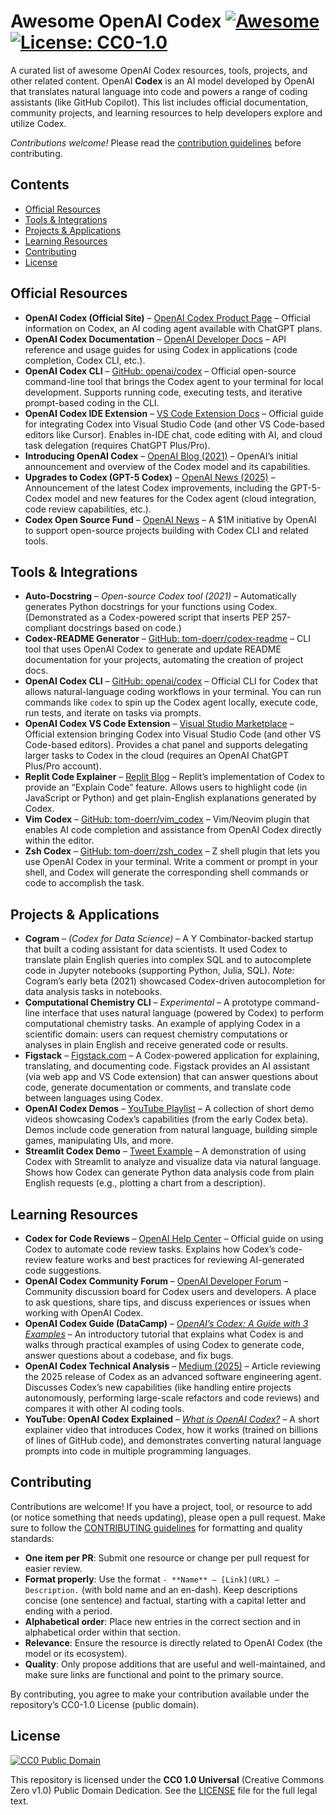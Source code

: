 # Awesome OpenAI Codex [![Awesome](https://awesome.re/badge.svg)](https://awesome.re) [![License: CC0-1.0](https://img.shields.io/badge/License-CC0%201.0-lightgrey.svg)](LICENSE)

A curated list of awesome OpenAI Codex resources, tools, projects, and other related content. OpenAI **Codex** is an AI model developed by OpenAI that translates natural language into code and powers a range of coding assistants (like GitHub Copilot). This list includes official documentation, community projects, and learning resources to help developers explore and utilize Codex.

*Contributions welcome!* Please read the [contribution guidelines](CONTRIBUTING.md) before contributing.

## Contents

- [Official Resources](#official-resources)
- [Tools & Integrations](#tools--integrations)
- [Projects & Applications](#projects--applications)
- [Learning Resources](#learning-resources)
- [Contributing](#contributing)
- [License](#license)

## Official Resources

- **OpenAI Codex (Official Site)** – [OpenAI Codex Product Page](https://openai.com/codex) – Official information on Codex, an AI coding agent available with ChatGPT plans.
- **OpenAI Codex Documentation** – [OpenAI Developer Docs](https://platform.openai.com/docs/guides/codex) – API reference and usage guides for using Codex in applications (code completion, Codex CLI, etc.).
- **OpenAI Codex CLI** – [GitHub: openai/codex](https://github.com/openai/codex) – Official open-source command-line tool that brings the Codex agent to your terminal for local development. Supports running code, executing tests, and iterative prompt-based coding in the CLI.
- **OpenAI Codex IDE Extension** – [VS Code Extension Docs](https://developers.openai.com/codex/ide) – Official guide for integrating Codex into Visual Studio Code (and other VS Code-based editors like Cursor). Enables in-IDE chat, code editing with AI, and cloud task delegation (requires ChatGPT Plus/Pro).
- **Introducing OpenAI Codex** – [OpenAI Blog (2021)](https://openai.com/blog/openai-codex) – OpenAI’s initial announcement and overview of the Codex model and its capabilities.
- **Upgrades to Codex (GPT-5 Codex)** – [OpenAI News (2025)](https://openai.com/index/introducing-upgrades-to-codex/) – Announcement of the latest Codex improvements, including the GPT-5-Codex model and new features for the Codex agent (cloud integration, code review capabilities, etc.).
- **Codex Open Source Fund** – [OpenAI News](https://openai.com/news/codex-open-source-fund) – A $1M initiative by OpenAI to support open-source projects building with Codex CLI and related tools.

## Tools & Integrations

- **Auto-Docstring** – *Open-source Codex tool (2021)* – Automatically generates Python docstrings for your functions using Codex. (Demonstrated as a Codex-powered script that inserts PEP 257-compliant docstrings based on code.)
- **Codex-README Generator** – [GitHub: tom-doerr/codex-readme](https://github.com/tom-doerr/codex-readme) – CLI tool that uses OpenAI Codex to generate and update README documentation for your projects, automating the creation of project docs.
- **OpenAI Codex CLI** – [GitHub: openai/codex](https://github.com/openai/codex) – Official CLI for Codex that allows natural-language coding workflows in your terminal. You can run commands like `codex` to spin up the Codex agent locally, execute code, run tests, and iterate on tasks via prompts.
- **OpenAI Codex VS Code Extension** – [Visual Studio Marketplace](https://marketplace.visualstudio.com/items?itemName=openai.chatgpt) – Official extension bringing Codex into Visual Studio Code (and other VS Code-based editors). Provides a chat panel and supports delegating larger tasks to Codex in the cloud (requires an OpenAI ChatGPT Plus/Pro account).
- **Replit Code Explainer** – [Replit Blog](https://blog.replit.com/codex-explainer) – Replit’s implementation of Codex to provide an “Explain Code” feature. Allows users to highlight code (in JavaScript or Python) and get plain-English explanations generated by Codex.
- **Vim Codex** – [GitHub: tom-doerr/vim_codex](https://github.com/tom-doerr/vim_codex) – Vim/Neovim plugin that enables AI code completion and assistance from OpenAI Codex directly within the editor.
- **Zsh Codex** – [GitHub: tom-doerr/zsh_codex](https://github.com/tom-doerr/zsh_codex) – Z shell plugin that lets you use OpenAI Codex in your terminal. Write a comment or prompt in your shell, and Codex will generate the corresponding shell commands or code to accomplish the task.

## Projects & Applications

- **Cogram** – *(Codex for Data Science)* – A Y Combinator-backed startup that built a coding assistant for data scientists. It used Codex to translate plain English queries into complex SQL and to autocomplete code in Jupyter notebooks (supporting Python, Julia, SQL). *Note:* Cogram’s early beta (2021) showcased Codex-driven autocompletion for data analysis tasks in notebooks.
- **Computational Chemistry CLI** – *Experimental* – A prototype command-line interface that uses natural language (powered by Codex) to perform computational chemistry tasks. An example of applying Codex in a scientific domain: users can request chemistry computations or analyses in plain English and receive generated code or results.
- **Figstack** – [Figstack.com](https://www.figstack.com) – A Codex-powered application for explaining, translating, and documenting code. Figstack provides an AI assistant (via web app and VS Code extension) that can answer questions about code, generate documentation or comments, and translate code between languages using Codex.
- **OpenAI Codex Demos** – [YouTube Playlist](https://www.youtube.com/playlist?list=PLyqLe7vGDd2P4ET-9YmxdFZmxDZ5dDW98) – A collection of short demo videos showcasing Codex’s capabilities (from the early Codex beta). Demos include code generation from natural language, building simple games, manipulating UIs, and more.
- **Streamlit Codex Demo** – [Tweet Example](https://twitter.com/yoheinakajima/status/1427338182930774024) – A demonstration of using Codex with Streamlit to analyze and visualize data via natural language. Shows how Codex can generate Python data analysis code from plain English requests (e.g., plotting a chart from a description).

## Learning Resources

- **Codex for Code Reviews** – [OpenAI Help Center](https://help.openai.com/en/articles/guide-to-codex-code-review) – Official guide on using Codex to automate code review tasks. Explains how Codex’s code-review feature works and best practices for reviewing AI-generated code suggestions.
- **OpenAI Codex Community Forum** – [OpenAI Developer Forum](https://community.openai.com/c/codex) – Community discussion board for Codex users and developers. A place to ask questions, share tips, and discuss experiences or issues when working with OpenAI Codex.
- **OpenAI Codex Guide (DataCamp)** – [*OpenAI’s Codex: A Guide with 3 Examples*](https://www.datacamp.com/tutorial/openai-codex-guide) – An introductory tutorial that explains what Codex is and walks through practical examples of using Codex to generate code, answer questions about a codebase, and fix bugs.
- **OpenAI Codex Technical Analysis** – [Medium (2025)](https://medium.com/aimonks/openais-codex-the-next-gen-ai-coding-assistant-25b9ae374904) – Article reviewing the 2025 release of Codex as an advanced software engineering agent. Discusses Codex’s new capabilities (like handling entire projects autonomously, performing large-scale refactors and code reviews) and compares it with other AI coding tools.
- **YouTube: OpenAI Codex Explained** – [*What is OpenAI Codex?*](https://www.youtube.com/watch?v=IxSb4rofncY) – A short explainer video that introduces Codex, how it works (trained on billions of lines of GitHub code), and demonstrates converting natural language prompts into code in multiple programming languages.

## Contributing

Contributions are welcome! If you have a project, tool, or resource to add (or notice something that needs updating), please open a pull request. Make sure to follow the [CONTRIBUTING guidelines](CONTRIBUTING.md) for formatting and quality standards:

- **One item per PR**: Submit one resource or change per pull request for easier review.
- **Format properly**: Use the format `- **Name** – [Link](URL) – Description.` (with bold name and an en-dash). Keep descriptions concise (one sentence) and factual, starting with a capital letter and ending with a period.
- **Alphabetical order**: Place new entries in the correct section and in alphabetical order within that section.
- **Relevance**: Ensure the resource is directly related to OpenAI Codex (the model or its ecosystem).
- **Quality**: Only propose additions that are useful and well-maintained, and make sure links are functional and point to the primary source.

By contributing, you agree to make your contribution available under the repository’s CC0-1.0 License (public domain).

## License

[![CC0 Public Domain](https://licensebuttons.net/p/zero/1.0/88x31.png)](LICENSE)

This repository is licensed under the **CC0 1.0 Universal** (Creative Commons Zero v1.0) Public Domain Dedication. See the [LICENSE](LICENSE) file for the full legal text.
